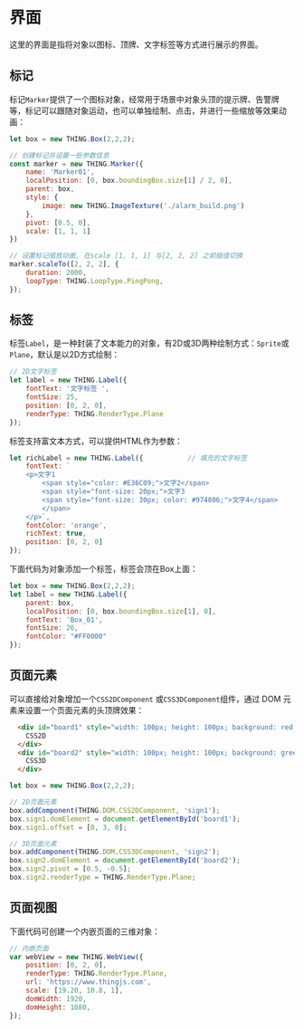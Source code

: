 # 界面

这里的界面是指将对象以图标、顶牌、文字标签等方式进行展示的界面。

## 标记

标记`Marker`提供了一个图标对象，经常用于场景中对象头顶的提示牌、告警牌等，标记可以跟随对象运动，也可以单独绘制、点击，并进行一些缩放等效果动画：
```javascript
let box = new THING.Box(2,2,2);

// 创建标记并设置一些参数信息
const marker = new THING.Marker({
    name: 'Marker01',
    localPosition: [0, box.boundingBox.size[1] / 2, 0],
    parent: box,
    style: {
        image: new THING.ImageTexture('./alarm_build.png')
    },
    pivot: [0.5, 0],
    scale: [1, 1, 1]
})

// 设置标记缩放动画, 在scale [1, 1, 1] 与[2, 2, 2] 之前插值切换
marker.scaleTo([2, 2, 2], {
    duration: 2000,
    loopType: THING.LoopType.PingPong,
});
```

## 标签

标签`Label`，是一种封装了文本能力的对象，有2D或3D两种绘制方式：`Sprite`或`Plane`，默认是以2D方式绘制：
```javascript
// 2D文字标签
let label = new THING.Label({
    fontText: '文字标签 ',
    fontSize: 25,
    position: [0, 2, 0],
    renderType: THING.RenderType.Plane
});
```
标签支持富文本方式，可以提供HTML作为参数：
```javascript
let richLabel = new THING.Label({           // 填充的文字标签
    fontText: `
    <p>文字1
        <span style="color: #E36C09;">文字2</span>
        <span style="font-size: 20px;">文字3
        <span style="font-size: 30px; color: #974806;">文字4</span>
        </span>
    </p>`,
    fontColor: 'orange',
    richText: true,
    position: [0, 2, 0]
});
```

下面代码为对象添加一个标签，标签会顶在Box上面：
```javascript
let box = new THING.Box(2,2,2);
let label = new THING.Label({
    parent: box,
    localPosition: [0, box.boundingBox.size[1], 0],
    fontText: 'Box_01',
    fontSize: 26,
    fontColor: "#FF0000"
});
```

## 页面元素
可以直接给对象增加一个`CSS2DComponent` 或`CSS3DComponent`组件，通过 DOM 元素来设置一个页面元素的头顶牌效果：
```html
  <div id="board1" style="width: 100px; height: 100px; background: red; position: absolute; left: -100px;">
    CSS2D
  </div>
  <div id="board2" style="width: 100px; height: 100px; background: green; position: absolute; left: -100px">
    CSS3D
  </div>
```
```javascript
let box = new THING.Box(2,2,2);

// 2D页面元素
box.addComponent(THING.DOM.CSS2DComponent, 'sign1');
box.sign1.domElement = document.getElementById('board1');
box.sign1.offset = [0, 3, 0];

// 3D页面元素
box.addComponent(THING.DOM.CSS3DComponent, 'sign2');
box.sign2.domElement = document.getElementById('board2');
box.sign2.pivot = [0.5, -0.5];
box.sign2.renderType = THING.RenderType.Plane;
```

## 页面视图
下面代码可创建一个内嵌页面的三维对象：
```javascript
// 内嵌页面
var webView = new THING.WebView({
    position: [0, 2, 0],
    renderType: THING.RenderType.Plane,
    url: 'https://www.thingjs.com',
    scale: [19.20, 10.8, 1],
    domWidth: 1920,
    domHeight: 1080,
});
```

